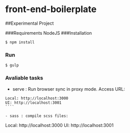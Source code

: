 # front-end-boilerplate

##Experimental Project

###Requirements
NodeJS
###Installation

````
$ npm install
````

### Run
````
$ gulp
````

### Avaliable tasks
- serve : Run browser sync in proxy mode. Access URL: 
`````
Local: http://localhost:3000
UI: http://localhost:3001
````

- sass : compile scss files: 
`````
Local: http://localhost:3000
UI: http://localhost:3001
````
